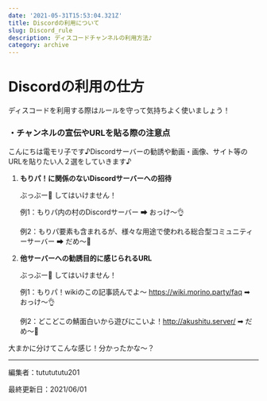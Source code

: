 ```yaml
---
date: '2021-05-31T15:53:04.321Z'
title: Discordの利用について
slug: Discord_rule
description: ディスコードチャンネルの利用方法♪
category: archive
---
```

# Discordの利用の仕方

ディスコードを利用する際はルールを守って気持ちよく使いましょう！

### ・チャンネルの宣伝やURLを貼る際の注意点

こんにちは電モリ子です♪Discordサーバーの勧誘や動画・画像、サイト等のURLを貼りたい人２選をしていきます♪

1. **もりパ！に関係のないDiscordサーバーへの招待**

   ぶっぶー🚗 してはいけません！

   例1：もりパ内の村のDiscordサーバー ➡ おっけ～👌

   例2：もりパ要素も含まれるが、様々な用途で使われる総合型コミュニティーサーバー ➡ だめ～🙅
2. **他サーバーへの勧誘目的に感じられるURL**

   ぶっぶー🚙 してはいけません！

   例1：もりパ！wikiのこの記事読んでよ～ https://wiki.morino.party/faq ➡ おっけ～👌

   例2：どこどこの鯖面白いから遊びにこいよ！http://akushitu.server/ ➡ だめ～🙅

大まかに分けてこんな感じ！分かったかな～？

- - -

編集者：tututututu201

最終更新日：2021/06/01
